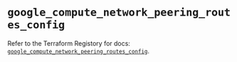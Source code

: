# `google_compute_network_peering_routes_config`

Refer to the Terraform Registory for docs: [`google_compute_network_peering_routes_config`](https://registry.terraform.io/providers/hashicorp/google/4.79.0/docs/resources/compute_network_peering_routes_config).
